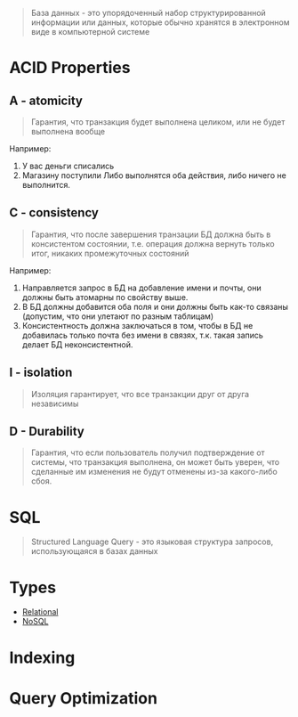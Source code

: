> База данных - это упорядоченный набор структурированной информации или данных, которые обычно хранятся в электронном виде в компьютерной системе

# ACID Properties
## A - atomicity
> Гарантия, что транзакция будет выполнена целиком, или не будет выполнена вообще

Например: 
1. У вас деньги списались
2. Магазину поступили
Либо выполнятся оба действия, либо ничего не выполнится.
## C - consistency
> Гарантия, что после завершения транзации БД должна быть в консистентом состоянии, т.е. операция должна вернуть только итог, никаких промежуточных состояний

Например:
1. Направляется запрос в БД на добавление имени и почты, они должны быть атомарны по свойству выше.
2. В БД должны добавится оба поля и они должны быть как-то связаны (допустим, что они улетают по разным таблицам)
3. Консистентность должна заключаться в том, чтобы в БД не добавилась только почта без имени в связях, т.к. такая запись делает БД неконсистентной.
## I - isolation
> Изоляция гарантирует, что все транзакции друг от друга независимы
## D - Durability
> Гарантия, что если пользователь получил подтверждение от системы, что транзакция выполнена, он может быть уверен, что сделанные им изменения не будут отменены из-за какого-либо сбоя.

# SQL 
> Structured Language Query - это языковая структура запросов, использующаяся в базах данных
# Types
* [Relational](relationaldb.md)
* [NoSQL](nosqldb.md)

# Indexing
# Query Optimization